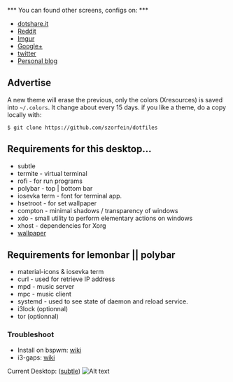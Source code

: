 *** You can found other screens, configs on: ***
+ [dotshare.it](http://dotshare.it/~szorfein/dots/)
+ [Reddit](https://www.reddit.com/user/szorfein/submitted/)
+ [Imgur](https://imgur.com/user/Szorfein/submitted)
+ [Google+](https://plus.google.com/103351806729237673609)
+ [twitter](https://twitter.com/szorfein)
+ [Personal blog](https://szorfein.github.io/)

## Advertise

A new theme will erase the previous, only the colors (Xresources) is saved into `~/.colors`. It change about every 15 days. if you like a theme, do a copy locally with:

    $ git clone https://github.com/szorfein/dotfiles

## Requirements for this desktop...

+ subtle
+ termite - virtual terminal
+ rofi - for run programs
+ polybar - top | bottom bar
+ iosevka term - font for terminal app.
+ hsetroot - for set wallpaper
+ compton - minimal shadows / transparency of windows
+ xdo - small utility to perform elementary actions on windows
+ xhost - dependencies for Xorg
+ [wallpaper](https://www.goodfon.com/wallpaper/ninja-tune-shadow-nindzya.html)

## Requirements for lemonbar || polybar

+ material-icons & iosevka term
+ curl - used for retrieve IP address
+ mpd - music server
+ mpc - music client
+ systemd - used to see state of daemon and reload service.
+ i3lock (optionnal)
+ tor (optionnal)

### Troubleshoot

+ Install on bspwm: [wiki](https://github.com/szorfein/dotfiles/wiki/Install-BSPWM)  
+ i3-gaps: [wiki](https://github.com/szorfein/dotfiles/wiki/i3-gaps)

Current Desktop: ([subtle](https://subforge.org/projects/subtle))
![Alt text](https://raw.githubusercontent.com/szorfein/dotfiles/master/screenshot.jpg "Screenshot")
